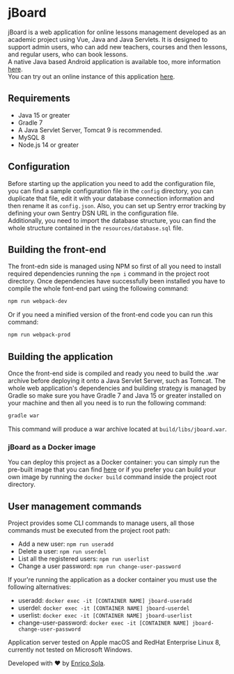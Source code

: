 # jBoard

jBoard is a web application for online lessons management developed as an academic project using Vue, Java and Java Servlets. It is designed to support admin users, who can add new teachers, courses and then lessons, and regular users, who can book lessons.
<br />
A native Java based Android application is available too, more information [here](https://github.com/RyanJ93/jboard-android).
<br />
You can try out an online instance of this application [here](http://jboard.enricosola.com).

## Requirements

- Java 15 or greater
- Gradle 7
- A Java Servlet Server, Tomcat 9 is recommended.
- MySQL 8
- Node.js 14 or greater

## Configuration

Before starting up the application you need to add the configuration file, you can find a sample configuration file in the `config` directory, you can duplicate that file, edit it with your database connection information and then rename it as `config.json`. Also, you can set up Sentry error tracking by defining your own Sentry DSN URL in the configuration file. <br />
Additionally, you need to import the database structure, you can find the whole structure contained in the `resources/database.sql` file.

## Building the front-end

The front-edn side is managed using NPM so first of all you need to install required dependencies running the `npm i` command in the project root directory. Once dependencies have successfully been installed you have to compile the whole font-end part using the following command:

```bash
npm run webpack-dev
```

Or if you need a minified version of the front-end code you can run this command:

```bash
npm run webpack-prod
```

## Building the application

Once the front-end side is compiled and ready you need to build the .war archive before deploying it onto a Java Servlet Server, such as Tomcat. The whole web application's dependencies and building strategy is managed by Gradle so make sure you have Gradle 7 and Java 15 or greater installed on your machine and then all you need is to run the following command:

```bash
gradle war
```

This command will produce a war archive located at `build/libs/jboard.war`.

### jBoard as a Docker image

You can deploy this project as a Docker container: you can simply run the pre-built image that you can find [here](https://hub.docker.com/repository/docker/enricosola/jboard) or if you prefer you can build your own image by running the `docker build` command inside the project root directory.

## User management commands

Project provides some CLI commands to manage users, all those commands must be executed from the project root path:

- Add a new user: `npm run useradd`
- Delete a user: `npm run userdel`
- List all the registered users: `npm run userlist`
- Change a user password: `npm run change-user-password`

If your're running the application as a docker container you must use the following alternatives:

- useradd: `docker exec -it [CONTAINER NAME] jboard-useradd`
- userdel: `docker exec -it [CONTAINER NAME] jboard-userdel`
- userlist: `docker exec -it [CONTAINER NAME] jboard-userlist`
- change-user-password: `docker exec -it [CONTAINER NAME] jboard-change-user-password`

Application server tested on Apple macOS and RedHat Enterprise Linux 8, currently not tested on Microsoft Windows.

Developed with ❤️ by [Enrico Sola](https://www.enricosola.com).
